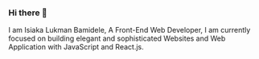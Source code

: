 ### Hi there 👋
I am Isiaka Lukman Bamidele, A Front-End Web Developer, I am currently focused on building elegant and sophisticated Websites and Web Application with JavaScript and React.js.

